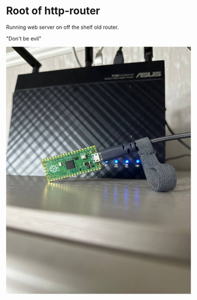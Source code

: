 # Root of http-router

Running web server on off the shelf old router.

"Don't be evil"

![Picture of the router with connected Raspberry Pi Pico](https://github.com/notTGY/http-router/blob/main/router.jpeg)
